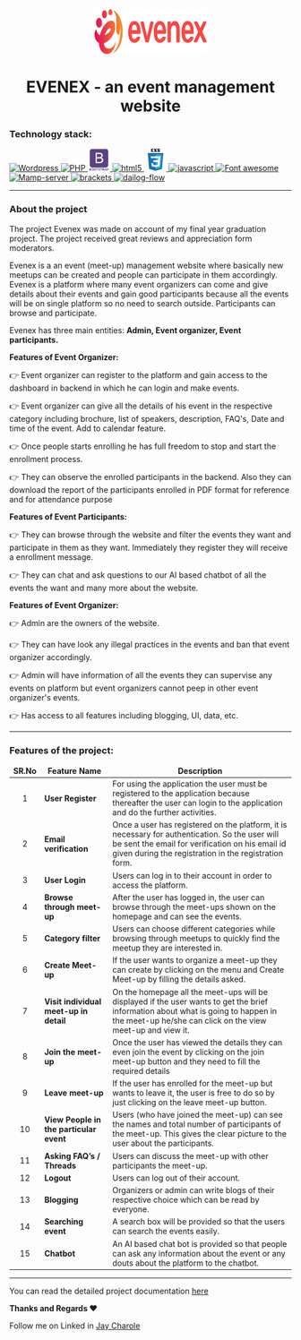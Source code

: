 
<center><a href="#" target="_blank"> <img loading="lazy" src="https://raw.githubusercontent.com/Jaycharole/Evenex---a-event-website/main/img/evenx-main-logo.png" alt="Wordpress" width="200" height="80"/> </a></center>

<h1 align="center">EVENEX - an event management website </h1>


<h3 align="left">Technology stack:</h3>
<a href="#" target="_blank"> <img loading="lazy" src="https://www.vectorlogo.zone/logos/wordpress/wordpress-icon.svg" alt="Wordpress" width="40" height="40"/> </a>
<a href="#" target="_blank"> <img loading="lazy" src="https://www.vectorlogo.zone/logos/php/php-icon.svg" alt="PHP" width="40" height="40"/> </a>
<a href="https://www.python.org" target="_blank"> <img loading="lazy" src="https://raw.githubusercontent.com/devicons/devicon/master/icons/bootstrap/bootstrap-plain-wordmark.svg" alt="bootstrap" width="40" height="40"/> </a>
<a href="https://www.python.org" target="_blank"> <img loading="lazy" src="https://www.vectorlogo.zone/logos/w3_html5/w3_html5-icon.svg" alt="html5" width="40" height="40"/> </a>
<a href="https://www.python.org" target="_blank"> <img loading="lazy" src="https://raw.githubusercontent.com/devicons/devicon/master/icons/css3/css3-original-wordmark.svg" alt="css3" width="40" height="40"/> </a>
<a href="https://www.python.org" target="_blank"> <img loading="lazy" src="https://www.vectorlogo.zone/logos/javascript/javascript-icon.svg" alt="javascript" width="40" height="40"/> </a>
<a href="#" target="_blank"> <img loading="lazy" src="https://www.vectorlogo.zone/logos/font-awesome/font-awesome-icon.svg" alt="Font awesome" width="40" height="40"/> </a>
<a href="#" target="_blank"> <img loading="lazy" src="https://www.mamp.info/images/icons/mamp-gmbh.png" alt="Mamp-server" width="40" height="40"/> </a>
<a href="#" target="_blank"> <img loading="lazy" src="https://upload.wikimedia.org/wikipedia/commons/thumb/4/4c/Brackets_Icon.svg/1200px-Brackets_Icon.svg.png" alt="brackets" width="40" height="40"/> </a>
<a href="#" target="_blank"> <img loading="lazy" src="https://upload.wikimedia.org/wikipedia/en/thumb/c/c7/Dialogflow_logo.svg/1280px-Dialogflow_logo.svg.png" alt="dailog-flow" width="40" height="40"/> </a>


<hr>

### About the project

The project Evenex was made on account of my final year graduation project. The project received great reviews and appreciation form moderators. 

Evenex is a an event (meet-up) management website where basically new meetups can be created and people can participate in them accordingly.
Evenex is a platform where many event organizers can come and give details about their events and gain good participants because all the events will be on single platform so no need to search outside. Participants can browse and participate.

Evenex has three main entities: **Admin, Event organizer, Event participants.**

**Features of Event Organizer:**

👉 Event organizer can register to the platform and gain access to the dashboard in backend in which he can login and make events.

👉 Event organizer can give all the details of his event in the respective category including brochure, list of speakers, description, FAQ's, Date and time of the event. Add to calendar feature.

👉 Once people starts enrolling he has full freedom to stop and start the enrollment process. 

👉 They can observe the enrolled participants in the backend. Also they can download the report of the participants enrolled in PDF format for reference and for attendance purpose

**Features of Event Participants:**

👉 They can browse through the website and filter the events they want and participate in them as they want. Immediately they register they will receive a enrollment message.

👉 They can chat and ask questions to our AI based chatbot of all the events the want and many more about the website.

**Features of Event Organizer:**

👉 Admin are the owners of the website.

👉 They can have look any illegal practices in the events and ban that event organizer accordingly.

👉 Admin will have information of all the events they can supervise any events on platform but event organizers cannot peep in other event organizer's events.

👉 Has access to all features including blogging, UI, data, etc.


<hr>

<h3>Features of the project:</h3>

<table>
  <thead align="center">
    <tr border: none;>
      <td><b>SR.No</b></td>
      <td><b>Feature Name</b></td>
      <td><b>Description</b></td>
    </tr>
  </thead>
  <tbody>
  <tr>
      <td align="center">1</td>
      <td><b>User Register<b></td>
      <td>For using the application the user must be registered to the application because thereafter the user can login to the application and do the further activities.</td>
  </tr> 
  <tr>
      <td align="center">2</td>
      <td><b>Email verification<b></td>
      <td>Once a user has registered on the platform, it is necessary for authentication. So the user will be sent the email for verification on his email id given during the registration in the registration form.</td>
  </tr> 
  <tr>
      <td align="center">3</td>
      <td><b>User Login<b></td>
      <td>Users can log in to their account in order to access the platform. </td>
  </tr> 
  <tr>
      <td align="center">4</td>
      <td><b>Browse through meet-up<b></td>
      <td>After the user has logged in, the user can browse through the meet-ups shown on the homepage and can see the events.</td>
  </tr> 
  <tr>
      <td align="center">5</td>
      <td><b>Category filter <b></td>
      <td>Users can choose different categories while browsing through meetups to quickly find the meetup they are interested in.</td>
  </tr> 
  <tr>
      <td align="center">6</td>
      <td><b>Create Meet-up <b></td>
      <td>If the user wants to organize a meet-up they can create by clicking on the menu and Create Meet-up by filling the details asked.</td>
  </tr> 
  <tr>
      <td align="center">7</td>
      <td><b>Visit individual meet-up in detail<b></td>
      <td>On the homepage all the meet-ups will be displayed if the user wants to get the brief information about what is going to happen in the meet-up he/she can click on the view meet-up and view it.</td>
  </tr> 
  <tr>
      <td align="center">8</td>
      <td><b>Join the meet-up<b></td>
      <td>Once the user has viewed the details they can even join the event by clicking on the join meet-up button and they need to fill the required details</td>
  </tr> 
  <tr>
      <td align="center">9</td>
      <td><b>Leave meet-up<b></td>
      <td>If the user has enrolled for the meet-up but wants to leave it, the user is free to do so by just clicking on the leave meet-up button.</td>
  </tr> 
  <tr>
      <td align="center">10</td>
      <td><b>View People in the particular event<b></td>
      <td>Users (who have joined the meet-up) can see the names and total number of participants of the meet-up. This gives the clear picture to the user about the participants.</td>
  </tr> 
  <tr>
      <td align="center">11</td>
      <td><b>Asking FAQ’s / Threads<b></td>
      <td>Users can discuss the meet-up with other participants the meet-up.</td>
  </tr> 
  <tr>
      <td align="center">12</td>
      <td><b>Logout<b></td>
      <td>Users can log out of their account.</td>
  </tr> 
<tr>
      <td align="center">13</td>
      <td><b>Blogging<b></td>
      <td>Organizers or admin can write blogs of their respective choice which can be read by everyone.</td>
  </tr>
  <tr>
      <td align="center">14</td>
      <td><b>Searching event<b></td>
      <td>A search box will be provided so that the users can search the events easily.</td>
  </tr>
  <tr>
      <td align="center">15</td>
      <td><b>Chatbot<b></td>
      <td>An AI based chat bot is provided so that people can ask any information about the event or any douts about the platform to the chatbot.</td>
  </tr>
 
  </tbody>
</table>


---

You can read the detailed project documentation [here](https://drive.google.com/file/d/1SqbzAQjL0pFNLZHCWasiOXIeXcCrYqMU/view?usp=sharing)




**Thanks and Regards ❤**


Follow me on Linked in [Jay Charole](https://www.linkedin.com/in/jay-charole-2ab005153/)

